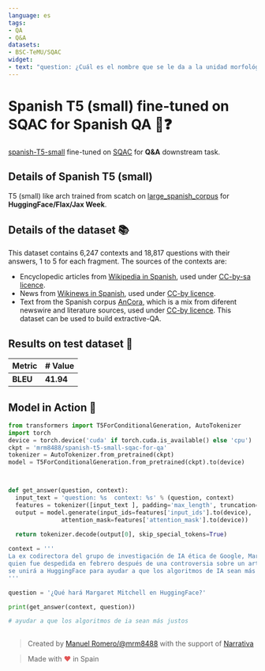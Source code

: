 ```yaml
---
language: es
tags:
- QA
- Q&A
datasets:
- BSC-TeMU/SQAC
widget:
- text: "question: ¿Cuál es el nombre que se le da a la unidad morfológica y funcional de los seres vivos? context: La célula (del latín cellula, diminutivo de cella, ‘celda’) es la unidad morfológica y funcional de todo ser vivo. De hecho, la célula es el elemento de menor tamaño que puede considerarse vivo.\u200b De este modo, puede clasificarse a los organismos vivos según el número de células que posean: si solo tienen una, se les denomina unicelulares (como pueden ser los protozoos o las bacterias, organismos microscópicos); si poseen más, se les llama pluricelulares. En estos últimos el número de células es variable: de unos pocos cientos, como en algunos nematodos, a cientos de billones (1014), como en el caso del ser humano. Las células suelen poseer un tamaño de 10 µm y una masa de 1 ng, si bien existen células mucho mayores."
---
```


# Spanish T5 (small) fine-tuned on **SQAC** for  Spanish **QA** 📖❓
[spanish-T5-small](https://huggingface.co/flax-community/spanish-t5-small) fine-tuned on [SQAC](https://huggingface.co/datasets/BSC-TeMU/SQAC) for **Q&A** downstream task.

## Details of Spanish T5 (small)

T5 (small) like arch trained from scatch on [large_spanish_corpus](https://huggingface.co/datasets/large_spanish_corpus) for **HuggingFace/Flax/Jax Week**.




## Details of the dataset 📚 

This dataset contains 6,247 contexts and 18,817 questions with their answers, 1 to 5 for each fragment.
The sources of the contexts are:
* Encyclopedic articles from [Wikipedia in Spanish](https://es.wikipedia.org/), used under [CC-by-sa licence](https://creativecommons.org/licenses/by-sa/3.0/legalcode). 
* News from [Wikinews in Spanish](https://es.wikinews.org/), used under [CC-by licence](https://creativecommons.org/licenses/by/2.5/). 
* Text from the Spanish corpus [AnCora](http://clic.ub.edu/corpus/en), which is a mix from diferent newswire and literature sources, used under [CC-by licence](https://creativecommons.org/licenses/by/4.0/legalcode). 
This dataset can be used to build extractive-QA.



## Results on test dataset 📝

| Metric | # Value   |
| ------ | --------- |
| **BLEU** | **41.94** |



## Model in Action 🚀

```python
from transformers import T5ForConditionalGeneration, AutoTokenizer
import torch
device = torch.device('cuda' if torch.cuda.is_available() else 'cpu')
ckpt = 'mrm8488/spanish-t5-small-sqac-for-qa'
tokenizer = AutoTokenizer.from_pretrained(ckpt)
model = T5ForConditionalGeneration.from_pretrained(ckpt).to(device)



def get_answer(question, context):
  input_text = 'question: %s  context: %s' % (question, context)
  features = tokenizer([input_text ], padding='max_length', truncation=True, max_length=512, return_tensors='pt')
  output = model.generate(input_ids=features['input_ids'].to(device), 
               attention_mask=features['attention_mask'].to(device))

  return tokenizer.decode(output[0], skip_special_tokens=True)
  
context = '''
La ex codirectora del grupo de investigación de IA ética de Google, Margaret Mitchell, 
quien fue despedida en febrero después de una controversia sobre un artículo crítico del que fue coautora, 
se unirá a HuggingFace para ayudar a que los algoritmos de IA sean más justos.
'''

question = '¿Qué hará Margaret Mitchell en HuggingFace?'

print(get_answer(context, question))

# ayudar a que los algoritmos de ia sean más justos
  
```

> Created by [Manuel Romero/@mrm8488](https://twitter.com/mrm8488) with the support of [Narrativa](https://www.narrativa.com/)

> Made with <span style="color: #e25555;">&hearts;</span> in Spain
